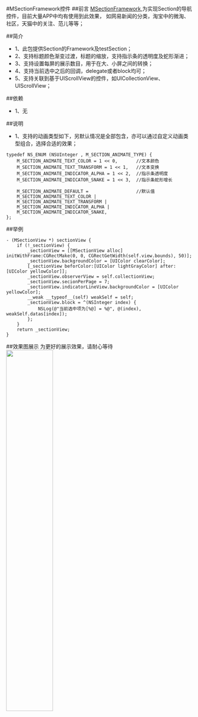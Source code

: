#MSectionFramework控件
##前言
[MSectionFramework](https://github.com/was0107/MSectionFramework),为实现Section的导航控件，目前大量APP中均有使用到此效果，
如网易新闻的分类，淘宝中的微淘、社区，天猫中的关注、范儿等等；

##简介
* 1、此包提供Section的Framework及testSection；
* 2、支持标题颜色渐变过渡，标题的缩放，支持指示条的透明度及蛇形渐进；
* 3、支持设置每屏的展示数目，用于在大、小屏之间的转换；
* 4、支持当前选中之后的回调，delegate或者block均可；
* 5、支持关联到基于UIScrollView的控件，如UICollectionView、UIScrollView；

##依赖
* 1、无

##说明
* 1、支持的动画类型如下，另默认情况是全部包含，亦可以通过自定义动画类型组合，选择合适的效果；
```
typedef NS_ENUM (NSUInteger , M_SECTION_ANIMATE_TYPE) {
    M_SECTION_ANIMATE_TEXT_COLOR = 1 << 0,       //文本颜色
    M_SECTION_ANIMATE_TEXT_TRANSFORM = 1 << 1,   //文本变换
    M_SECTION_ANIMATE_INDICATOR_ALPHA = 1 << 2,  //指示条透明度
    M_SECTION_ANIMATE_INDICATOR_SNAKE = 1 << 3,  //指示条蛇形增长
    
    M_SECTION_ANIMATE_DEFAULT =                  //默认值
    M_SECTION_ANIMATE_TEXT_COLOR |
    M_SECTION_ANIMATE_TEXT_TRANSFORM |
    M_SECTION_ANIMATE_INDICATOR_ALPHA |
    M_SECTION_ANIMATE_INDICATOR_SNAKE,
};
```

##举例

```
- (MSectionView *) sectionView {
    if (!_sectionView) {
        _sectionView = [[MSectionView alloc] initWithFrame:CGRectMake(0, 0, CGRectGetWidth(self.view.bounds), 50)];
        _sectionView.backgroundColor = [UIColor clearColor];
        [_sectionView beforColor:[UIColor lightGrayColor] after:[UIColor yellowColor]];
        _sectionView.observerView = self.collectionView;
        _sectionView.secionPerPage = 7;
        _sectionView.indicatorLineView.backgroundColor = [UIColor yellowColor];
        __weak __typeof__(self) weakSelf = self;
        _sectionView.block = ^(NSInteger index) {
            NSLog(@"当前选中项为[%@] = %@", @(index), weakSelf.datas[index]);
        };
    }
    return _sectionView;
}
```

##效果图展示
为更好的展示效果，请耐心等待
<img src="https://raw.githubusercontent.com/was0107/MSectionFramework/master/images/section.gif" width="50%">
